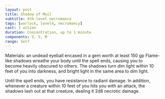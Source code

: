```yaml
---
layout: post
title: Shadow of Moil
subtitle: 4th-level necromancy
tags: [warlock, level4, necromancy]
cast: 1 action
duration: Concentration, up to 1 minute
components: V, S, M
range: Self
---
```

Materials: an undead eyeball encased in a gem worth at least 150 gp
Flame-like shadows wreathe your body until the spell ends, causing you to become heavily obscured to others. The shadows turn dim light within 10 feet of you into darkness, and bright light in the same area to dim light.

Until the spell ends, you have resistance to radiant damage. In addition, whenever a creature within 10 feet of you hits you with an attack, the shadows lash out at that creature, dealing it 2d8 necrotic damage.